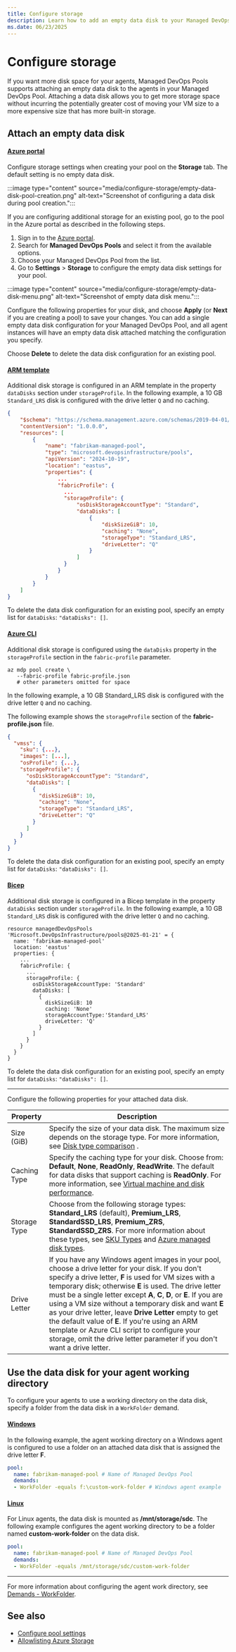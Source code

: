 ```yaml
---
title: Configure storage
description: Learn how to add an empty data disk to your Managed DevOps Pools agents.
ms.date: 06/23/2025
---
```


# Configure storage

If you want more disk space for your agents, Managed DevOps Pools supports attaching an empty data disk to the agents in your Managed DevOps Pool. Attaching a data disk allows you to get more storage space without incurring the potentially greater cost of moving your VM size to a more expensive size that has more built-in storage.

## Attach an empty data disk

#### [Azure portal](#tab/azure-portal/)

Configure storage settings when creating your pool on the **Storage** tab. The default setting is no empty data disk.

:::image type="content" source="media/configure-storage/empty-data-disk-pool-creation.png" alt-text="Screenshot of configuring a data disk during pool creation.":::

If you are configuring additional storage for an existing pool, go to the pool in the Azure portal as described in the following steps.

1. Sign in to the [Azure portal](https://portal.azure.com/).
1. Search for **Managed DevOps Pools** and select it from the available options.
1. Choose your Managed DevOps Pool from the list.
1. Go to **Settings** > **Storage** to configure the empty data disk settings for your pool.

:::image type="content" source="media/configure-storage/empty-data-disk-menu.png" alt-text="Screenshot of empty data disk menu.":::

Configure the following properties for your disk, and choose **Apply** (or **Next** if you are creating a pool) to save your changes. You can add a single empty data disk configuration for your Managed DevOps Pool, and all agent instances will have an empty data disk attached matching the configuration you specify.

Choose **Delete** to delete the data disk configuration for an existing pool.

#### [ARM template](#tab/arm/)

Additional disk storage is configured in an ARM template in the property `dataDisks` section under `storageProfile`. In the following example, a 10 GB `Standard_LRS` disk is configured with  the drive letter `Q` and no caching.

```json
{
    "$schema": "https://schema.management.azure.com/schemas/2019-04-01/deploymentTemplate.json#",
    "contentVersion": "1.0.0.0",
    "resources": [
        {
            "name": "fabrikam-managed-pool",
            "type": "microsoft.devopsinfrastructure/pools",
            "apiVersion": "2024-10-19",
            "location": "eastus",
            "properties": {
                ...
                "fabricProfile": {
                  ...
                  "storageProfile": {
                      "osDiskStorageAccountType": "Standard",
                      "dataDisks": [
                          {
                              "diskSizeGiB": 10,
                              "caching": "None",
                              "storageType": "Standard_LRS",
                              "driveLetter": "Q"
                          }
                      ]
                  }
                }
            }
        }
    ]
}
```

To delete the data disk configuration for an existing pool, specify an empty list for `dataDisks`: `"dataDisks": []`.

#### [Azure CLI](#tab/azure-cli/)

Additional disk storage is configured using the `dataDisks` property in the `storageProfile` section in the `fabric-profile` parameter.

```azurecli
az mdp pool create \
   --fabric-profile fabric-profile.json
   # other parameters omitted for space
```

In the following example, a 10 GB Standard_LRS disk is configured with  the drive letter `Q` and no caching.

The following example shows the `storageProfile` section of the **fabric-profile.json** file.

```json
{
  "vmss": {
    "sku": {...},
    "images": [...],
    "osProfile": {...},
    "storageProfile": {
      "osDiskStorageAccountType": "Standard",
      "dataDisks": [
        {
          "diskSizeGiB": 10,
          "caching": "None",
          "storageType": "Standard_LRS",
          "driveLetter": "Q"
        }
      ]
    }
  }
}
```

To delete the data disk configuration for an existing pool, specify an empty list for `dataDisks`: `"dataDisks": []`.

#### [Bicep](#tab/bicep/)

Additional disk storage is configured in a Bicep template in the property `dataDisks` section under `storageProfile`. In the following example, a 10 GB `Standard_LRS` disk is configured with  the drive letter `Q` and no caching.

```bicep
resource managedDevOpsPools 'Microsoft.DevOpsInfrastructure/pools@2025-01-21' = {
  name: 'fabrikam-managed-pool'
  location: 'eastus'
  properties: {
    ...
    fabricProfile: {
      ...
      storageProfile: {
        osDiskStorageAccountType: 'Standard'
        dataDisks: [
          {
            diskSizeGiB: 10
            caching: 'None'
            storageAccountType:'Standard_LRS'
            driveLetter: 'Q'
          }
        ]
      }
    }
  }
}
```

To delete the data disk configuration for an existing pool, specify an empty list for `dataDisks`: `"dataDisks": []`.

* * *

Configure the following properties for your attached data disk.

| Property | Description |
|----------|-------------|
| Size (GiB) | Specify the size of your data disk. The maximum size depends on the storage type. For more information, see [Disk type comparison](/azure/virtual-machines/disks-types#disk-type-comparison) .|
| Caching Type | Specify the caching type for your disk. Choose from: **Default**, **None**, **ReadOnly**, **ReadWrite**. The default for data disks that support caching is **ReadOnly**. For more information, see [Virtual machine and disk performance](/azure/virtual-machines/disks-performance). |
| Storage Type | Choose from the following storage types: **Standard_LRS** (default), **Premium_LRS**, **StandardSSD_LRS**, **Premium_ZRS**, **StandardSSD_ZRS**. For more information about these types, see [SKU Types](/rest/api/storagerp/srp_sku_types) and [Azure managed disk types](/azure/virtual-machines/disks-types). |
| Drive Letter | If you have any Windows agent images in your pool, choose a drive letter for your disk. If you don't specify a drive letter, **F** is used for VM sizes with a temporary disk; otherwise **E** is used. The drive letter must be a single letter except **A**, **C**, **D**, or **E**. If you are using a VM size without a temporary disk and want **E** as your drive letter, leave **Drive Letter** empty to get the default value of **E**. If you're using an ARM template or Azure CLI script to configure your storage, omit the drive letter parameter if you don't want a drive letter. |

## Use the data disk for your agent working directory

To configure your agents to use a working directory on the data disk, specify a folder from the data disk in a `WorkFolder` demand.

#### [Windows](#tab/windows/)

In the following example, the agent working directory on a Windows agent is configured to use a folder on an attached data disk that is assigned the drive letter **F**.

```yml
pool:
  name: fabrikam-managed-pool # Name of Managed DevOps Pool
  demands:
  - WorkFolder -equals f:\custom-work-folder # Windows agent example
```

#### [Linux](#tab/linux/)

For Linux agents, the data disk is mounted as **/mnt/storage/sdc**. The following example configures the agent working directory to be a folder named **custom-work-folder** on the data disk.

```yml
pool:
  name: fabrikam-managed-pool # Name of Managed DevOps Pool
  demands:
  - WorkFolder -equals /mnt/storage/sdc/custom-work-folder
```

* * *

For more information about configuring the agent work directory, see [Demands - WorkFolder](demands.md#workfolder).

## See also

* [Configure pool settings](./configure-pool-settings.md)
* [Allowlisting Azure Storage](./configure-networking.md)

